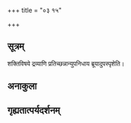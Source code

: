 +++
title = "०३ १५"

+++
## सूत्रम्
शक्तिविषये द्रव्याणि प्रतिच्छन्नान्युपनिधाय ब्रूयादुपस्पृशेति।
## अनाकुला

## गृह्यतात्पर्यदर्शनम्

